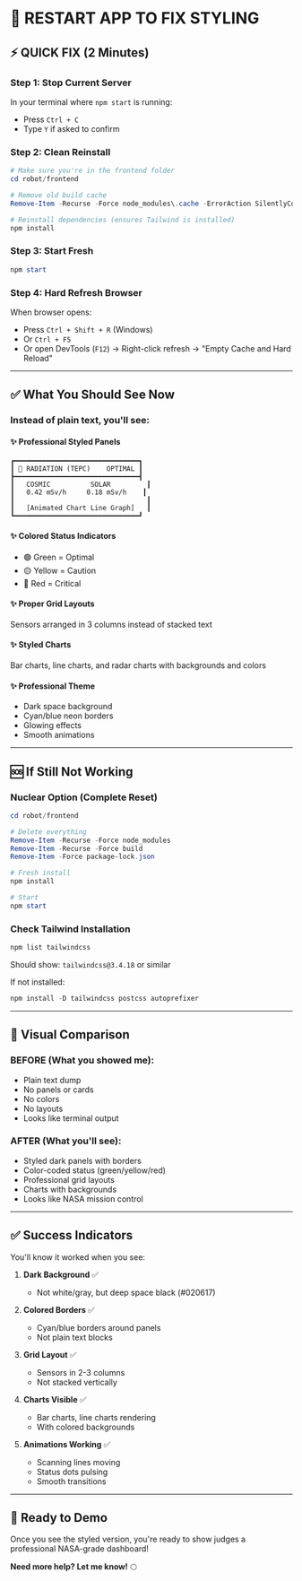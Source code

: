 # 🔄 RESTART APP TO FIX STYLING

## ⚡ QUICK FIX (2 Minutes)

### Step 1: Stop Current Server
In your terminal where `npm start` is running:
- Press `Ctrl + C`
- Type `Y` if asked to confirm

### Step 2: Clean Reinstall
```powershell
# Make sure you're in the frontend folder
cd robot/frontend

# Remove old build cache
Remove-Item -Recurse -Force node_modules\.cache -ErrorAction SilentlyContinue

# Reinstall dependencies (ensures Tailwind is installed)
npm install
```

### Step 3: Start Fresh
```powershell
npm start
```

### Step 4: Hard Refresh Browser
When browser opens:
- Press `Ctrl + Shift + R` (Windows)
- Or `Ctrl + F5`
- Or open DevTools (`F12`) → Right-click refresh → "Empty Cache and Hard Reload"

---

## ✅ What You Should See Now

### Instead of plain text, you'll see:

#### ✨ **Professional Styled Panels**
```
┏━━━━━━━━━━━━━━━━━━━━━━━━━━━━━━━┓
┃ 🔴 RADIATION (TEPC)    OPTIMAL ┃
┣━━━━━━━━━━━━━━━━━━━━━━━━━━━━━━━┫
┃   COSMIC          SOLAR         ┃
┃   0.42 mSv/h     0.18 mSv/h    ┃
┃                                 ┃
┃   [Animated Chart Line Graph]   ┃
┗━━━━━━━━━━━━━━━━━━━━━━━━━━━━━━━┛
```

#### ✨ **Colored Status Indicators**
- 🟢 Green = Optimal
- 🟡 Yellow = Caution  
- 🔴 Red = Critical

#### ✨ **Proper Grid Layouts**
Sensors arranged in 3 columns instead of stacked text

#### ✨ **Styled Charts**
Bar charts, line charts, and radar charts with backgrounds and colors

#### ✨ **Professional Theme**
- Dark space background
- Cyan/blue neon borders
- Glowing effects
- Smooth animations

---

## 🆘 If Still Not Working

### Nuclear Option (Complete Reset)
```powershell
cd robot/frontend

# Delete everything
Remove-Item -Recurse -Force node_modules
Remove-Item -Recurse -Force build
Remove-Item -Force package-lock.json

# Fresh install
npm install

# Start
npm start
```

### Check Tailwind Installation
```powershell
npm list tailwindcss
```
Should show: `tailwindcss@3.4.18` or similar

If not installed:
```powershell
npm install -D tailwindcss postcss autoprefixer
```

---

## 📸 Visual Comparison

### BEFORE (What you showed me):
- Plain text dump
- No panels or cards
- No colors
- No layouts
- Looks like terminal output

### AFTER (What you'll see):
- Styled dark panels with borders
- Color-coded status (green/yellow/red)
- Professional grid layouts
- Charts with backgrounds
- Looks like NASA mission control

---

## ✅ Success Indicators

You'll know it worked when you see:

1. **Dark Background** ✅
   - Not white/gray, but deep space black (#020617)

2. **Colored Borders** ✅
   - Cyan/blue borders around panels
   - Not plain text blocks

3. **Grid Layout** ✅
   - Sensors in 2-3 columns
   - Not stacked vertically

4. **Charts Visible** ✅
   - Bar charts, line charts rendering
   - With colored backgrounds

5. **Animations Working** ✅
   - Scanning lines moving
   - Status dots pulsing
   - Smooth transitions

---

## 🚀 Ready to Demo

Once you see the styled version, you're ready to show judges a professional NASA-grade dashboard!

**Need more help? Let me know!** 🌕

